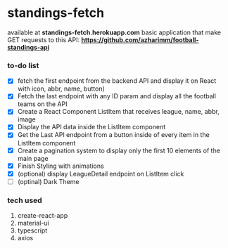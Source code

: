 # standings-fetch
available at **standings-fetch.herokuapp.com**
basic application that make GET requests to this API: **https://github.com/azharimm/football-standings-api**

### to-do list
 - [x] fetch the first endpoint from the backend API and display it on React with icon, abbr, name, button)
 - [x] Fetch the last endpoint with any ID param and display all the football teams on the API
 - [x] Create a React Component ListItem that receives league, name, abbr, image
 - [x] Display the API data inside the ListItem component
 - [x] Get the Last API endpoint from a button inside of every item in the ListItem component
 - [x] Create a pagination system to display only the first 10 elements of the main page
 - [x] Finish Styling with animations
 - [x] (optional) display LeagueDetail endpoint on ListItem click
 - [ ] (optinal) Dark Theme

### tech used
 1. create-react-app
 2. material-ui
 3. typescript
 4. axios
